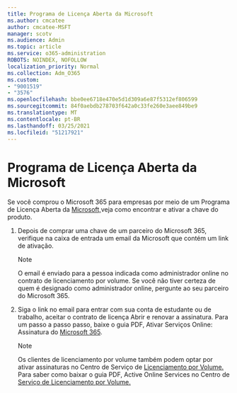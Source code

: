 ```yaml
---
title: Programa de Licença Aberta da Microsoft
ms.author: cmcatee
author: cmcatee-MSFT
manager: scotv
ms.audience: Admin
ms.topic: article
ms.service: o365-administration
ROBOTS: NOINDEX, NOFOLLOW
localization_priority: Normal
ms.collection: Adm_O365
ms.custom:
- "9001519"
- "3576"
ms.openlocfilehash: bbe0ee6718e470e5d1d309a6e87f5312ef806599
ms.sourcegitcommit: 84f0aebdb278703f642a0c33fe260e3aee849be9
ms.translationtype: MT
ms.contentlocale: pt-BR
ms.lasthandoff: 03/25/2021
ms.locfileid: "51217921"
---
```

# <a name="microsoft-open-license-program"></a>Programa de Licença Aberta da Microsoft

Se você comprou o Microsoft 365 para empresas por meio de um Programa de Licença Aberta da [Microsoft,](https://go.microsoft.com/fwlink/p/?LinkID=613298)veja como encontrar e ativar a chave do produto.

1. Depois de comprar uma chave de um parceiro do Microsoft 365, verifique na caixa de entrada um email da Microsoft que contém um link de ativação.

    > [!NOTE]
    > O email é enviado para a pessoa indicada como administrador online no contrato de licenciamento por volume. Se você não tiver certeza de quem é designado como administrador online, pergunte ao seu parceiro do Microsoft 365.
1. Siga o link no email para entrar com sua conta de estudante ou de trabalho, aceitar o contrato de licença Abrir e renovar a assinatura. Para um passo a passo passo, baixe o guia PDF, Ativar Serviços Online: Assinatura do [Microsoft 365](https://go.microsoft.com/fwlink/p/?LinkId=618100).

    > [!NOTE]
    > Os clientes de licenciamento por volume também podem optar por ativar assinaturas no Centro de Serviço de [Licenciamento por Volume.](https://go.microsoft.com/fwlink/p/?LinkID=282016) Para saber como baixar o guia PDF, Active Online Services no Centro de [Serviço de Licenciamento por Volume.](https://go.microsoft.com/fwlink/p/?LinkId=618096)